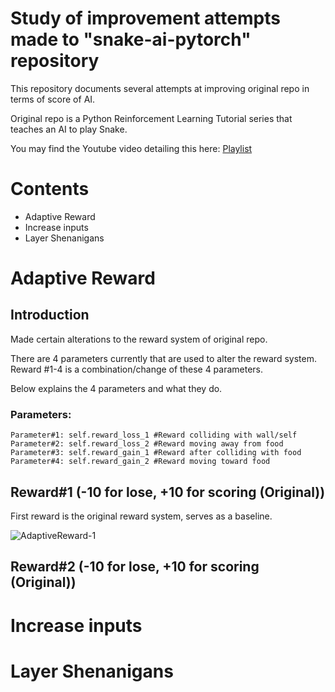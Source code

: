 # Study of improvement attempts made to "snake-ai-pytorch" repository

This repository documents several attempts at improving original repo in terms of score of AI.

Original repo is a Python Reinforcement Learning Tutorial series that teaches an AI to play Snake.

You may find the Youtube video detailing this here: [Playlist](https://www.youtube.com/playlist?list=PLqnslRFeH2UrDh7vUmJ60YrmWd64mTTKV)

# Contents

- Adaptive Reward
- Increase inputs
- Layer Shenanigans

# Adaptive Reward

## Introduction
Made certain alterations to the reward system of original repo.

There are 4 parameters currently that are used to alter the reward system. Reward #1-4 is a combination/change of these 4 parameters. 

Below explains the 4 parameters and what they do.
### Parameters: 
```
Parameter#1: self.reward_loss_1 #Reward colliding with wall/self
Parameter#2: self.reward_loss_2 #Reward moving away from food
Parameter#3: self.reward_gain_1 #Reward after colliding with food
Parameter#4: self.reward_gain_2 #Reward moving toward food
```

## Reward#1 (-10 for lose, +10 for scoring (Original))
First reward is the original reward system, serves as a baseline.

![AdaptiveReward-1](https://github.com/user-attachments/assets/b00f7c67-90b5-4212-ae78-a0571b93b95e)

## Reward#2 (-10 for lose, +10 for scoring (Original))
# Increase inputs

# Layer Shenanigans
